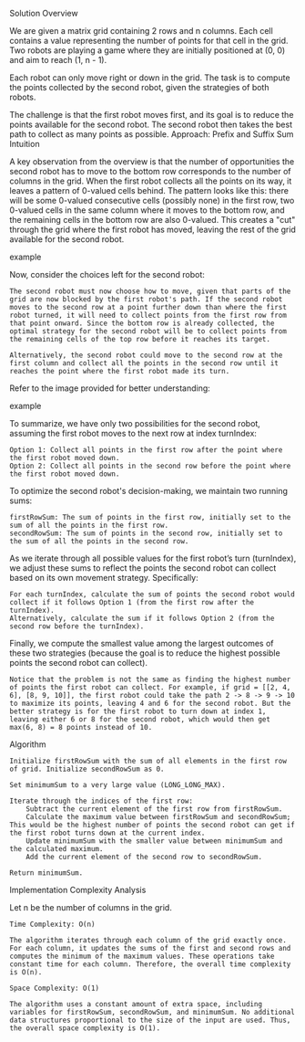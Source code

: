 Solution
Overview

We are given a matrix grid containing 2 rows and n columns. Each cell contains a value representing the number of points for that cell in the grid. Two robots are playing a game where they are initially positioned at (0, 0) and aim to reach (1, n - 1).

Each robot can only move right or down in the grid. The task is to compute the points collected by the second robot, given the strategies of both robots.

The challenge is that the first robot moves first, and its goal is to reduce the points available for the second robot. The second robot then takes the best path to collect as many points as possible.
Approach: Prefix and Suffix Sum
Intuition

A key observation from the overview is that the number of opportunities the second robot has to move to the bottom row corresponds to the number of columns in the grid. When the first robot collects all the points on its way, it leaves a pattern of 0-valued cells behind. The pattern looks like this: there will be some 0-valued consecutive cells (possibly none) in the first row, two 0-valued cells in the same column where it moves to the bottom row, and the remaining cells in the bottom row are also 0-valued. This creates a "cut" through the grid where the first robot has moved, leaving the rest of the grid available for the second robot.

example

Now, consider the choices left for the second robot:

    The second robot must now choose how to move, given that parts of the grid are now blocked by the first robot's path. If the second robot moves to the second row at a point further down than where the first robot turned, it will need to collect points from the first row from that point onward. Since the bottom row is already collected, the optimal strategy for the second robot will be to collect points from the remaining cells of the top row before it reaches its target.

    Alternatively, the second robot could move to the second row at the first column and collect all the points in the second row until it reaches the point where the first robot made its turn.

Refer to the image provided for better understanding:

example

To summarize, we have only two possibilities for the second robot, assuming the first robot moves to the next row at index turnIndex:

    Option 1: Collect all points in the first row after the point where the first robot moved down.
    Option 2: Collect all points in the second row before the point where the first robot moved down.

To optimize the second robot's decision-making, we maintain two running sums:

    firstRowSum: The sum of points in the first row, initially set to the sum of all the points in the first row.
    secondRowSum: The sum of points in the second row, initially set to the sum of all the points in the second row.

As we iterate through all possible values for the first robot’s turn (turnIndex), we adjust these sums to reflect the points the second robot can collect based on its own movement strategy. Specifically:

    For each turnIndex, calculate the sum of points the second robot would collect if it follows Option 1 (from the first row after the turnIndex).
    Alternatively, calculate the sum if it follows Option 2 (from the second row before the turnIndex).

Finally, we compute the smallest value among the largest outcomes of these two strategies (because the goal is to reduce the highest possible points the second robot can collect).

    Notice that the problem is not the same as finding the highest number of points the first robot can collect. For example, if grid = [[2, 4, 6], [8, 9, 10]], the first robot could take the path 2 -> 8 -> 9 -> 10 to maximize its points, leaving 4 and 6 for the second robot. But the better strategy is for the first robot to turn down at index 1, leaving either 6 or 8 for the second robot, which would then get max(6, 8) = 8 points instead of 10.

Algorithm

    Initialize firstRowSum with the sum of all elements in the first row of grid. Initialize secondRowSum as 0.

    Set minimumSum to a very large value (LONG_LONG_MAX).

    Iterate through the indices of the first row:
        Subtract the current element of the first row from firstRowSum.
        Calculate the maximum value between firstRowSum and secondRowSum; This would be the highest number of points the second robot can get if the first robot turns down at the current index.
        Update minimumSum with the smaller value between minimumSum and the calculated maximum.
        Add the current element of the second row to secondRowSum.

    Return minimumSum.

Implementation
Complexity Analysis

Let n be the number of columns in the grid.

    Time Complexity: O(n)

    The algorithm iterates through each column of the grid exactly once. For each column, it updates the sums of the first and second rows and computes the minimum of the maximum values. These operations take constant time for each column. Therefore, the overall time complexity is O(n).

    Space Complexity: O(1)

    The algorithm uses a constant amount of extra space, including variables for firstRowSum, secondRowSum, and minimumSum. No additional data structures proportional to the size of the input are used. Thus, the overall space complexity is O(1).
